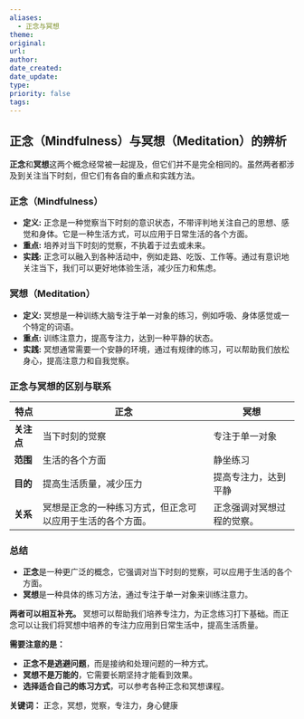 ```yaml
---
aliases:
  - 正念与冥想
theme: 
original: 
url: 
author: 
date_created: 
date_update: 
type: 
priority: false
tags:
---
```

## 正念（Mindfulness）与冥想（Meditation）的辨析

**正念**和**冥想**这两个概念经常被一起提及，但它们并不是完全相同的。虽然两者都涉及到关注当下时刻，但它们有各自的重点和实践方法。

### 正念（Mindfulness）

- **定义:** 正念是一种觉察当下时刻的意识状态，不带评判地关注自己的思想、感觉和身体。它是一种生活方式，可以应用于日常生活的各个方面。
- **重点:** 培养对当下时刻的觉察，不执着于过去或未来。
- **实践:** 正念可以融入到各种活动中，例如走路、吃饭、工作等。通过有意识地关注当下，我们可以更好地体验生活，减少压力和焦虑。

### 冥想（Meditation）

- **定义:** 冥想是一种训练大脑专注于单一对象的练习，例如呼吸、身体感觉或一个特定的词语。
- **重点:** 训练注意力，提高专注力，达到一种平静的状态。
- **实践:** 冥想通常需要一个安静的环境，通过有规律的练习，可以帮助我们放松身心，提高注意力和自我觉察。

### 正念与冥想的区别与联系

| 特点      | 正念                            | 冥想            |
| ------- | ----------------------------- | ------------- |
| **关注点** | 当下时刻的觉察                       | 专注于单一对象       |
| **范围**  | 生活的各个方面                       | 静坐练习          |
| **目的**  | 提高生活质量，减少压力                   | 提高专注力，达到平静    |
| **关系**  | 冥想是正念的一种练习方式，但正念可以应用于生活的各个方面。 | 正念强调对冥想过程的觉察。 |

### 总结

- **正念**是一种更广泛的概念，它强调对当下时刻的觉察，可以应用于生活的各个方面。
- **冥想**是一种具体的练习方法，通过专注于单一对象来训练注意力。

**两者可以相互补充。** 冥想可以帮助我们培养专注力，为正念练习打下基础。而正念可以让我们将冥想中培养的专注力应用到日常生活中，提高生活质量。

**需要注意的是：**

- **正念不是逃避问题**，而是接纳和处理问题的一种方式。
- **冥想不是万能的**，它需要长期坚持才能看到效果。
- **选择适合自己的练习方式**，可以参考各种正念和冥想课程。



**关键词：** 正念，冥想，觉察，专注力，身心健康
